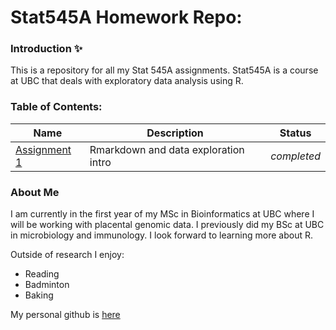 # Stat545A Homework Repo: 
### Introduction :sparkles:
This is a repository for all my Stat 545A assignments. Stat545A is a course at UBC that deals with exploratory data analysis using R.
### Table of Contents:
|Name | Description | Status|
| --- | --- | --- |
| [Assignment 1](https://github.com/STAT545-UBC-hw-2019-20/stat545-hw-almas2019/tree/master/Hw01) | Rmarkdown and data exploration intro | _completed_| | [Assignment 2](https://github.com/STAT545-UBC-hw-2019-20/stat545-hw-almas2019/tree/master/HW02) | Explore Gapminder and use dplyr | _in-progress_|
### About Me 
I am currently in the first year of my MSc in Bioinformatics at UBC where I will be working with placental genomic data. I previously did my BSc at UBC in microbiology and immunology. I look forward to learning more about R. 

Outside of research I enjoy:
* Reading
* Badminton
* Baking

My personal github is [here](https://github.com/almas2019)
